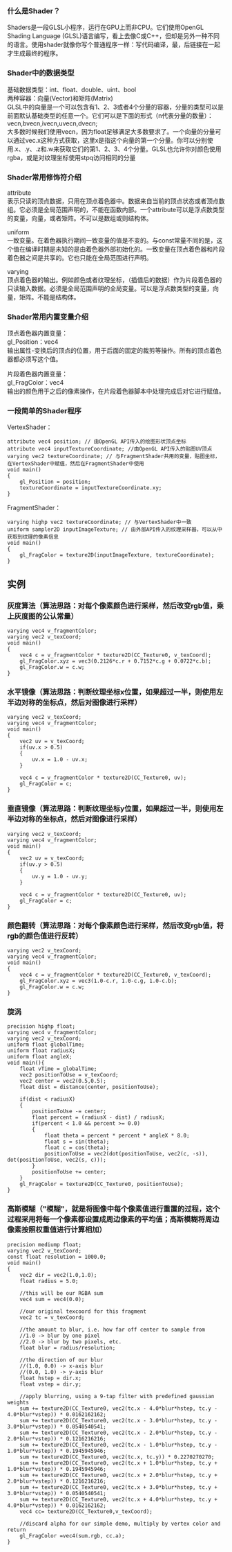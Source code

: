### 什么是Shader？

Shaders是一段GLSL小程序，运行在GPU上而非CPU。它们使用OpenGL Shading Language (GLSL)语言编写，看上去像C或C++，但却是另外一种不同的语言。使用shader就像你写个普通程序一样：写代码编译，最，后链接在一起才生成最终的程序。


### Shader中的数据类型
基础数据类型：int、float、double、uint、bool  
两种容器：向量(Vector)和矩阵(Matrix)  
GLSL中的向量是一个可以包含有1、2、3或者4个分量的容器，分量的类型可以是前面默认基础类型的任意一个。它们可以是下面的形式（n代表分量的数量）：vecn,bvecn,ivecn,uvecn,dvecn;  
大多数时候我们使用vecn，因为float足够满足大多数要求了。一个向量的分量可以通过vec.x这种方式获取，这里x是指这个向量的第一个分量。你可以分别使用.x、.y、.z和.w来获取它们的第1、2、3、4个分量。GLSL也允许你对颜色使用rgba，或是对纹理坐标使用stpq访问相同的分量

### Shader常用修饰符介绍
attribute  
表示只读的顶点数据，只用在顶点着色器中。数据来自当前的顶点状态或者顶点数组。它必须是全局范围声明的，不能在函数内部。一个attribute可以是浮点数类型的变量，向量，或者矩阵。不可以是数组或则结构体。

uniform  
一致变量。在着色器执行期间一致变量的值是不变的。与const常量不同的是，这个值在编译时期是未知的是由着色器外部初始化的。一致变量在顶点着色器和片段着色器之间是共享的。它也只能在全局范围进行声明。

varying  
顶点着色器的输出。例如颜色或者纹理坐标，（插值后的数据）作为片段着色器的只读输入数据。必须是全局范围声明的全局变量。可以是浮点数类型的变量，向量，矩阵。不能是结构体。

### Shader常用内置变量介绍
顶点着色器内置变量：    
gl_Position：vec4  
输出属性-变换后的顶点的位置，用于后面的固定的裁剪等操作。所有的顶点着色器都必须写这个值。

片段着色器内置变量：  
gl_FragColor：vec4  
输出的颜色用于之后的像素操作，在片段着色器脚本中处理完成后对它进行赋值。


### 一段简单的Shader程序
VertexShader：  
```shader
attribute vec4 position; // 由OpenGL API传入的绘图形状顶点坐标  
attribute vec4 inputTextureCoordinate; //由OpenGL API传入的贴图UV顶点  
varying vec2 textureCoordinate; // 与FragmentShader共用的变量，贴图坐标，在VertexShader中赋值，然后在FragmentShader中使用
void main()
{
	gl_Position = position;
	textureCoordinate = inputTextureCoordinate.xy;
}
```

FragmentShader：
```shader
varying highp vec2 textureCoordinate; // 与VertexShader中一致  
uniform sampler2D inputImageTexture; // 由外部API传入的纹理采样器，可以从中获取到纹理的像素信息
void main()
{
	gl_FragColor = texture2D(inputImageTexture, textureCoordinate);
}
```


## 实例
### 灰度算法（算法思路：对每个像素颜色进行采样，然后改变rgb值，乘上灰度图的公认常量）
```shader
varying vec4 v_fragmentColor;
varying vec2 v_texCoord;
void main()
{    
    vec4 c = v_fragmentColor * texture2D(CC_Texture0, v_texCoord);    
    gl_FragColor.xyz = vec3(0.2126*c.r + 0.7152*c.g + 0.0722*c.b);    
    gl_FragColor.w = c.w;
}
```

### 水平镜像（算法思路：判断纹理坐标x位置，如果超过一半，则使用左半边对称的坐标点，然后对图像进行采样）
```shader
varying vec2 v_texCoord;
varying vec4 v_fragmentColor;
void main()
{
    vec2 uv = v_texCoord;
    if(uv.x > 0.5)
    {
        uv.x = 1.0 - uv.x;
    }

    vec4 c = v_fragmentColor * texture2D(CC_Texture0, uv);
    gl_FragColor = c;
}
```

### 垂直镜像（算法思路：判断纹理坐标y位置，如果超过一半，则使用左半边对称的坐标点，然后对图像进行采样）
```shader
varying vec2 v_texCoord;
varying vec4 v_fragmentColor;
void main()
{
    vec2 uv = v_texCoord;
    if(uv.y > 0.5)
    {
        uv.y = 1.0 - uv.y;
    }

    vec4 c = v_fragmentColor * texture2D(CC_Texture0, uv);
    gl_FragColor = c;
}
```

### 颜色翻转（算法思路：对每个像素颜色进行采样，然后改变rgb值，将rgb的颜色值进行反转）
```shader
varying vec2 v_texCoord;
varying vec4 v_fragmentColor;
void main()
{
    vec4 c = v_fragmentColor * texture2D(CC_Texture0, v_texCoord);
    gl_FragColor.xyz = vec3(1.0-c.r, 1.0-c.g, 1.0-c.b);
    gl_FragColor.w = c.w;
}
```

### 旋涡
```shader
precision highp float;
varying vec4 v_fragmentColor;
varying vec2 v_texCoord;
uniform float globalTime;
uniform float radiusX;
uniform float angleX;
void main(){
    float vTime = globalTime;
    vec2 positionToUse = v_texCoord;
    vec2 center = vec2(0.5,0.5);
    float dist = distance(center, positionToUse);

    if(dist < radiusX)
    {
        positionToUse -= center;
        float percent = (radiusX - dist) / radiusX;
        if(percent < 1.0 && percent >= 0.0)
        {
            float theta = percent * percent * angleX * 8.0;
            float s = sin(theta);
            float c = cos(theta);
            positionToUse = vec2(dot(positionToUse, vec2(c, -s)), dot(positionToUse, vec2(s, c)));
        }
        positionToUse += center;    
    }
    gl_FragColor = texture2D(CC_Texture0, positionToUse);
}
```

### 高斯模糊（"模糊"，就是将图像中每个像素值进行重置的过程，这个过程采用将每一个像素都设置成周边像素的平均值；高斯模糊将周边像素按照权重值进行计算相加）

```shader
precision mediump float;
varying vec2 v_texCoord;
const float resolution = 1000.0;
void main()
{
    vec2 dir = vec2(1.0,1.0);    
    float radius = 5.0;    

    //this will be our RGBA sum    
    vec4 sum = vec4(0.0);

    //our original texcoord for this fragment    
    vec2 tc = v_texCoord;

    //the amount to blur, i.e. how far off center to sample from     
    //1.0 -> blur by one pixel    
    //2.0 -> blur by two pixels, etc.    
    float blur = radius/resolution;

    //the direction of our blur    
    //(1.0, 0.0) -> x-axis blur    
    //(0.0, 1.0) -> y-axis blur    
    float hstep = dir.x;
    float vstep = dir.y;

    //apply blurring, using a 9-tap filter with predefined gaussian weights 
    sum += texture2D(CC_Texture0, vec2(tc.x - 4.0*blur*hstep, tc.y - 4.0*blur*vstep)) * 0.0162162162;
    sum += texture2D(CC_Texture0, vec2(tc.x - 3.0*blur*hstep, tc.y - 3.0*blur*vstep)) * 0.0540540541;
    sum += texture2D(CC_Texture0, vec2(tc.x - 2.0*blur*hstep, tc.y - 2.0*blur*vstep)) * 0.1216216216;
    sum += texture2D(CC_Texture0, vec2(tc.x - 1.0*blur*hstep, tc.y - 1.0*blur*vstep)) * 0.1945945946;    
    sum += texture2D(CC_Texture0, vec2(tc.x, tc.y)) * 0.2270270270;
    sum += texture2D(CC_Texture0, vec2(tc.x + 1.0*blur*hstep, tc.y + 1.0*blur*vstep)) * 0.1945945946;
    sum += texture2D(CC_Texture0, vec2(tc.x + 2.0*blur*hstep, tc.y + 2.0*blur*vstep)) * 0.1216216216;
    sum += texture2D(CC_Texture0, vec2(tc.x + 3.0*blur*hstep, tc.y + 3.0*blur*vstep)) * 0.0540540541;
    sum += texture2D(CC_Texture0, vec2(tc.x + 4.0*blur*hstep, tc.y + 4.0*blur*vstep)) * 0.0162162162;
    vec4 cc= texture2D(CC_Texture0,v_texCoord);

    //discard alpha for our simple demo, multiply by vertex color and return    
    gl_FragColor =vec4(sum.rgb, cc.a);
}
```
